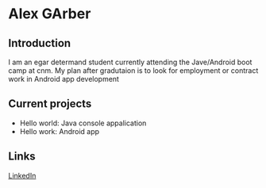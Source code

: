 # Alex GArber

## Introduction

I am an egar determand student currently attending the Jave/Android boot camp at cnm.
 My plan after gradutaion is to look for employment or contract work in Android app development 
 
## Current projects 

* Hello world: Java console appalication
* Hello work: Android app

## Links
[LinkedIn]({https://www.linkedin.com/in/alex-garber-a009281b4/})
